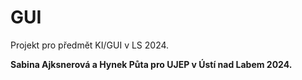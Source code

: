# GUI
Projekt pro předmět KI/GUI v LS 2024.

**Sabina Ajksnerová a Hynek Půta pro UJEP v Ústí nad Labem 2024.**
